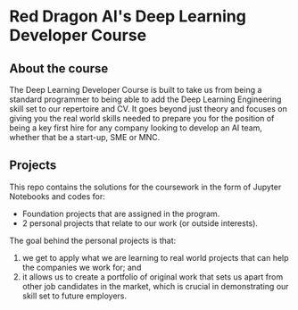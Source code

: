 # Red Dragon AI's Deep Learning Developer Course

## About the course

The Deep Learning Developer Course is built to take us from being a standard programmer to being able to add the Deep Learning Engineering skill set to our repertoire and CV. It goes beyond just theory and focuses on giving you the real world skills needed to prepare you for the position of being a key first hire for any company looking to develop an AI team, whether that be a start-up, SME or MNC.

## Projects

This repo contains the solutions for the coursework in the form of Jupyter Notebooks and codes for:
- Foundation projects that are assigned in the program.
- 2 personal projects that relate to our work (or outside interests).

The goal behind the personal projects is that:

1. we get to apply what we are learning to real world projects that can help the companies we work for; and
2. it allows us to create a portfolio of original work that sets us apart from other job candidates in the market, which is crucial in demonstrating our skill set to future employers.
